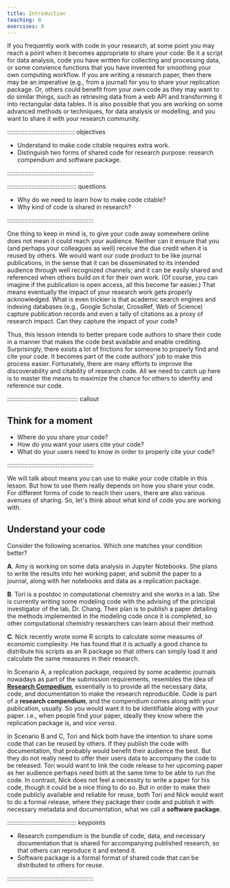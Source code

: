 ```yaml
---
title: Introduction
teaching: 0
exercises: 0
---
```


If you frequently work with code in your research, at some point you may reach a point when it becomes appropriate to share your code: Be it a script for data analysis, code you have written for collecting and processing data, or some convience functions that you have invented for smoothing your own computing workflow. If you are writing a research paper, then there may be an imperative (e.g., from a journal) for you to share your replication package. Or, others could benefit from your own code as they may want to do similar things, such as retrieving data from a web API and transforming it into rectangular data tables. It is also possible that you are working on some advanced methods or techniques, for data analysis or modelling, and you want to share it with your research community.

::::::::::::::::::::::::::::::::::::::: objectives

- Understand to make code citable requires extra work.
- Distinguish two forms of shared code for research purpose: research compendium and software package.

::::::::::::::::::::::::::::::::::::::::::::::::::

:::::::::::::::::::::::::::::::::::::::: questions

- Why do we need to learn how to make code citable?
- Why kind of code is shared in research?

::::::::::::::::::::::::::::::::::::::::::::::::::

One thing to keep in mind is, to give your code away somewhere online does not mean it could reach your audience. Neither can it ensure that you (and perhaps your colleagues as well) receive the due credit when it is reused by others. We would want our code product to be like journal publications, in the sense that it can be disseminated to its intended audience through well recognized channels; and it can be easily shared and referenced when others build on it for their own work. (Of course, you can imagine if the publication is open access, all this become far easier.) That means eventually the impact of your research work gets properly acknowledged. What is even trickier is that academic search engines and indexing databases (e.g., Google Scholar, CrossRef, Web of Science) capture publication records and even a tally of citations as a proxy of research impact. Can they capture the impact of your code?

Thus, this lesson intends to better prepare code authors to share their code in a manner that makes the code best available and enable crediting. Surprisingly, there exists a lot of frictions for someone to properly find and cite your code. It becomes part of the code authors' job to make this process easier. Fortunately, there are many efforts to improve the discoverability and citability of research code. All we need to catch up here is to master the means to maximize the chance for others to idenfity and reference our code.

:::::::::::::::::::::::::::::::::::::::::  callout

## Think for a moment

- Where do you share your code?
- How do you want your users cite your code?
- What do your users need to know in order to properly cite your code?
  

::::::::::::::::::::::::::::::::::::::::::::::::::

We will talk about means you can use to make your code citable in this lesson. But how to use them really depends on how you share your code. For different forms of code to reach their users, there are also various avenues of sharing. So, let's think about what kind of code you are working with.

## Understand your code

Consider the following scenarios. Which one matches your condition better?

**A**. Amy is working on some data analysis in Jupyter Notebooks. She plans to write the results into her working paper, and submit the paper to a journal, along with her notebooks and data as a replication package.

**B**. Tori is a postdoc in computational chemistry and she works in a lab. She is currently writing some modeling code with the advising of the principal investigator of the lab, Dr. Chang. Their plan is to publish a paper detailing the methods implemented in the modeling code once it is completed, so other computational chemistry researchers can learn about their method.

**C**. Nick recently wrote some R scripts to calculate some measures of economic complexity. He has found that it is actually a good chance to distribute his scripts as an R package so that others can simply load it and calculate the same measures in their research.

In Scenario A, a replication package, required by some academic journals nowadays as part of the submission requirements, resembles the idea of [**Research Compedium**](https://research-compendium.science/), essentially is to provide all the necessary data, code, and documentation to make the research reproducible. Code is part of a **research compendium**, and the compendium comes along with your publication, usually. So you would want it to be identifiable along with your paper. i.e., when people find your paper, ideally they know where the replication package is, and *vice versa*.

In Scenario B and C, Tori and Nick both have the intention to share some code that can be reused by others. If they publish the code with documentation, that probably would benefit their audience the best. But they do not really need to offer their users data to accompany the code to be released. Tori would want to link the code release to her upcoming paper as her audience perhaps need both at the same time to be able to run the code. In contrast, Nick does not feel a necessity to write a paper for his code, though it could be a nice thing to do so. But in order to make their code publicly available and reliable for reuse, both Tori and Nick would want to do a formal release, where they package their code and publish it with necessary metadata and documentation, what we call a **software package**.



:::::::::::::::::::::::::::::::::::::::: keypoints

- Research compendium is the bundle of code, data, and necessary documentation that is shared for accompanying published research, so that others can reproduce it and extend it.
- Software package is a formal format of shared code that can be distributed to others for reuse.

::::::::::::::::::::::::::::::::::::::::::::::::::



